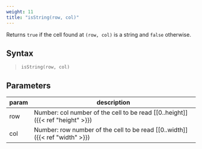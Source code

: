 ```yaml
---
weight: 11
title: "isString(row, col)"
---
```


Returns `true` if the cell found at `(row, col)` is a string and `false` otherwise.

## Syntax

> `isString(row, col)`

## Parameters

| param    | description                                                                     |
|----------|---------------------------------------------------------------------------------|
| row      | Number: col number of the cell to be read [\[0..height\]]({{< ref "height" >}}) |
| col      | Number: row number of the cell to be read [\[0..width\]]({{< ref "width" >}})   |